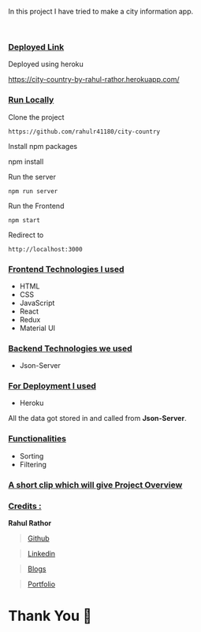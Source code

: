 
In this project I have tried to make a city information app.

<img src="https://miro.medium.com/max/2732/1*_Vbj0pohV90HMyRTwmFkSw.png" alt="" />

<img src="https://miro.medium.com/max/2732/1*PyPG1F71wd3BgIDFSSX93w.png" alt="" />

<img src="https://miro.medium.com/max/2732/1*lrlJvEBKaXfFl6nxUcBTNg.png" alt="" />

<img src="https://miro.medium.com/max/2732/1*eGgJBEqy0vqJSv-uU0J2WA.png" alt="" />

<img src="https://miro.medium.com/max/2732/1*P8Z9DKEe4adw0Y2HJAnKvg.png" alt="" />

<div style='page-break-after: always'></div>

### <u>Deployed Link</u>

Deployed using heroku 

<a href="https://city-country-by-rahul-rathor.herokuapp.com/">https://city-country-by-rahul-rathor.herokuapp.com/</a>

### <u>Run Locally</u>

Clone the project

```
https://github.com/rahulr41180/city-country
```

Install npm packages

npm install

Run the server

```
npm run server
```

Run the Frontend

```
npm start
```

Redirect to

```
http://localhost:3000
```

<div style='page-break-after: always'></div>

### <u>Frontend Technologies I used</u>

- HTML
- CSS
- JavaScript
- React
- Redux
- Material UI

### <u>Backend Technologies we used</u>

- Json-Server

### <u>For Deployment I used</u>

- Heroku

All the data got stored in and called from <b>Json-Server</b>.

<div style='page-break-after: always'></div>

### <u>Functionalities</u>

- Sorting
- Filtering

<div style='page-break-after: always'></div>

### <u>A short clip which will give Project Overview</u>


<div style='page-break-after: always'></div>

### <u>Credits :</u>

<b>Rahul Rathor</b>

> <a href="https://github.com/rahulr41180" target="_blank">Github</a>

> <a href="https://www.linkedin.com/in/rahul--rathor/" target="_blank">Linkedin</a>

> <a href="https://medium.com/@www.rahulr41180" target="_blank">Blogs</a>

> <a href="https://rahul-rathor-portfolio.vercel.app/" target="_blank">Portfolio</a>


# Thank You :sparkling_heart:

